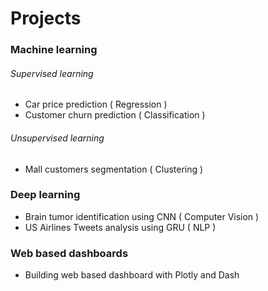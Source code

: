 # Projects
### Machine learning
###### Supervised learning

* Car price prediction ( Regression )
* Customer churn prediction ( Classification )

###### Unsupervised learning

* Mall customers segmentation ( Clustering )

### Deep learning
* Brain tumor identification using CNN ( Computer Vision )
* US Airlines Tweets analysis using GRU ( NLP )

### Web based dashboards

* Building web based dashboard with Plotly and Dash
